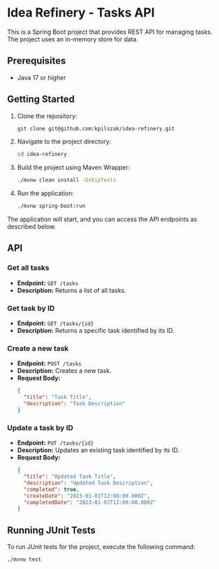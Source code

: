 # Idea Refinery - Tasks API

This is a Spring Boot project that provides REST API for managing tasks. 
The project uses an in-memory store for data.

## Prerequisites

- Java 17 or higher

## Getting Started

1. Clone the repository:

    ```bash
    git clone git@github.com:kpilszak/idea-refinery.git
    ```

2. Navigate to the project directory:

    ```bash
    cd idea-refinery
    ```

3. Build the project using Maven Wrapper:

    ```bash
    ./mvnw clean install -DskipTests
    ```

4. Run the application:

    ```bash
    ./mvnw spring-boot:run
    ```

The application will start, and you can access the API endpoints as described below.

## API

### Get all tasks

- **Endpoint:** `GET /tasks`
- **Description:** Returns a list of all tasks.

### Get task by ID

- **Endpoint:** `GET /tasks/{id}`
- **Description:** Returns a specific task identified by its ID.

### Create a new task

- **Endpoint:** `POST /tasks`
- **Description:** Creates a new task.
- **Request Body:**
    ```json
    {
      "title": "Task Title",
      "description": "Task Description"
    }
    ```

### Update a task by ID

- **Endpoint:** `PUT /tasks/{id}`
- **Description:** Updates an existing task identified by its ID.
- **Request Body:**
    ```json
    {
      "title": "Updated Task Title",
      "description": "Updated Task Description",
      "completed": true,
      "createDate": "2023-01-01T12:00:00.000Z",
      "completedDate": "2023-01-02T12:00:00.000Z"
    }
    ```

## Running JUnit Tests

To run JUnit tests for the project, execute the following command:

```bash
./mvnw test
```
